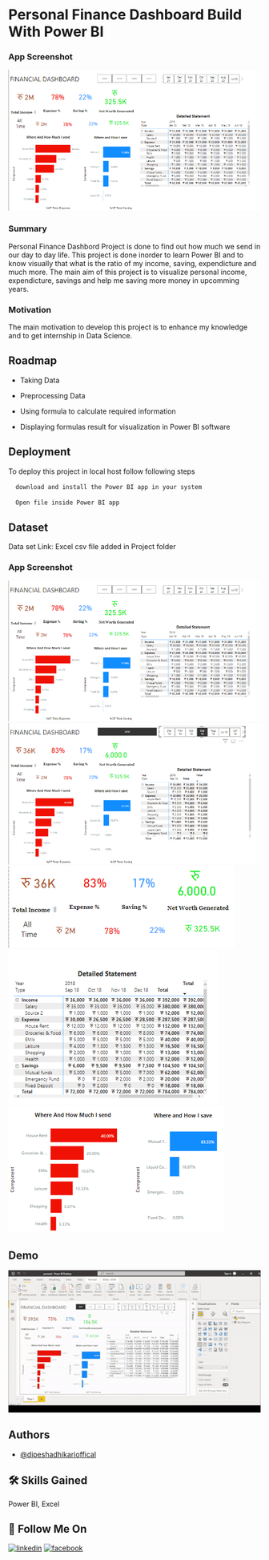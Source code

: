 
# Personal Finance Dashboard Build With Power BI

### App Screenshot

![App Screenshot](whole_dashboard.png)

### Summary
Personal Finance Dashbord Project is done to find out how much we send in our day to day life. This project is done inorder to learn Power BI and to know visually that what is the ratio of my income, saving, expendicture and much more. The main aim of this project is to visualize personal income, expendicture, savings and help me saving more money in upcomming years.

### Motivation

The main motivation to develop this project is to enhance my knowledge and to get internship in Data Science.


## Roadmap

- Taking Data

- Preprocessing Data

- Using formula to calculate required information

- Displaying formulas result for visualization in Power BI software

## Deployment

To deploy this project in local host follow following steps

```bash
  download and install the Power BI app in your system
```
```bash
  Open file inside Power BI app
```

## Dataset
Data set Link: Excel csv file added in Project folder

### App Screenshot
![App Screenshot](whole_dashboard.png)
![App Screenshot](2018.png)
![App Screenshot](all_time.png)
![App Screenshot](details.png)
![App Screenshot](save.png)


## Demo

![App Demo](personal_finanace.gif)

## Authors

- [@dipeshadhikarioffical](https://www.github.com/dipeshadhikarioffical)


## 🛠 Skills Gained
Power BI, Excel


## 🔗 Follow Me On

[![linkedin](https://img.icons8.com/color/48/000000/linkedin-circled--v1.png)](https://www.linkedin.com/in/dipeshadhikarioffical/)
[![facebook](https://img.icons8.com/color/48/000000/facebook-new.png)](https://facebook.com/dipeshadhikarioffical)






